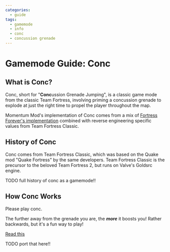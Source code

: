 ```yaml
---
categories:
  - guide
tags:
  - gamemode
  - info
  - conc
  - concussion grenade
---
```


# Gamemode Guide: Conc

## What is Conc?

Conc, short for "**Conc**ussion Grenade Jumping", is a classic game mode from the classic Team Fortress, involving priming a concussion grenade to explode at just the right time to propel the player throughout the map.

Momentum Mod's implementation of Conc comes from a mix of [Fortress Forever's implementation](https://github.com/fortressforever/fortressforever) combined with reverse engineering specific values from Team Fortress Classic.

## History of Conc

Conc comes from Team Fortress Classic, which was based on the Quake mod "Quake Fortress" by the same developers. Team Fortress Classic is the precursor to the beloved Team Fortress 2, but runs on Valve's Goldsrc engine.

TODO full history of conc as a gamemode!!

## How Conc Works

Please play conc.

The further away from the grenade you are, the **_more_** it boosts you! Rather backwards, but it's a fun way to play!

[Read this](https://docs.google.com/document/d/1CiUvsjXYiiFcklAT1QjUkTE33FsoQoqGspafVV9yMxE)

TODO port that here!!
